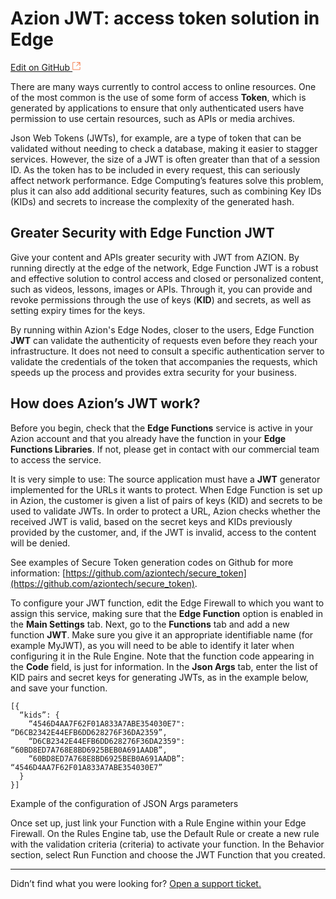 # Azion JWT: access token solution in **Edge**

[Edit on GitHub <svg width="14" height="14" xmlns="http://www.w3.org/2000/svg"><g fill="none" stroke="#F3652B"><path d="M4.81.71H.672v11.43H12.1V8.001" stroke-width=".8"/><path d="M6.87.786h5.155V5.94M6.31 6.5L12.026.786"/></g></svg>](https://github.com/aziontech/docs_en/edit/master/use-cases/jwt/index.md)

There are many ways currently to control access to online resources. One of the most common is the use of some form of access **Token**, which is generated by applications to ensure that only authenticated users have permission to use certain resources, such as APIs or media archives. 

Json Web Tokens (JWTs), for example, are a type of token that can be validated without needing to check a database, making it easier to stagger services. However, the size of a JWT is often greater than that of a session ID. As the token has to be included in every request, this can seriously affect network performance. Edge Computing’s features solve this problem, plus it can also add additional security features, such as combining Key IDs (KIDs) and secrets to increase the complexity of the generated hash.

## Greater Security with Edge Function JWT

Give your content and APIs greater security with JWT from AZION. By running directly at the edge of the network, Edge Function JWT is a robust and effective solution to control access and closed or personalized content, such as videos, lessons, images or APIs. Through it, you can provide and revoke permissions through the use of keys (**KID**) and secrets, as well as setting expiry times for the keys.

By running within Azion's Edge Nodes, closer to the users, Edge Function **JWT** can validate the authenticity of requests even before they reach your infrastructure. It does not need to consult a specific authentication server to validate the credentials of the token that accompanies the requests, which speeds up the process and provides extra security for your business.

## How does Azion’s JWT work?

Before you begin, check that the **Edge Functions** service is active in your Azion account and that you already have the function in your **Edge Functions Libraries**. If not, please get in contact with our commercial team to access the service.

It is very simple to use: The source application must have a **JWT** generator implemented for the URLs it wants to protect. When Edge Function is set up in Azion, the customer is given a list of pairs of keys (KID) and secrets to be used to validate JWTs. In order to protect a URL, Azion checks whether the received JWT is valid, based on the secret keys and KIDs previously provided by the customer, and, if the JWT is invalid, access to the content will be denied.

See examples of Secure Token generation codes on Github for more information: [https://github.com/aziontech/secure_token](https://github.com/aziontech/secure_token).

To configure your JWT function, edit the Edge Firewall to which you want to assign this service, making sure that the **Edge Function** option is enabled in the **Main Settings** tab. Next, go to the **Functions** tab and add a new function **JWT**. Make sure you give it an appropriate identifiable name (for example MyJWT), as you will need to be able to identify it later when configuring it in the Rule Engine. Note that the function code appearing in the **Code** field, is just for information. In the **Json Args** tab, enter the list of KID pairs and secret keys for generating JWTs, as in the example below, and save your function.

~~~
[{
  “kids”: {
    “4546D4AA7F62F01A833A7ABE354030E7": “D6CB2342E44EFB6DD628276F36DA2359”,
    “D6CB2342E44EFB6DD628276F36DA2359": “60BD8ED7A768E8BD6925BEB0A691AADB”,
    “60BD8ED7A768E8BD6925BEB0A691AADB”: “4546D4AA7F62F01A833A7ABE354030E7”
  }
}]
~~~
Example of the configuration of JSON Args parameters

Once set up, just link your Function with a Rule Engine within your Edge Firewall. On the Rules Engine tab, use the Default Rule or create a new rule with the validation criteria (criteria) to activate your function. In the Behavior section, select Run Function and choose the JWT Function that you created.

---

Didn’t find what you were looking for? [Open a support ticket.](https://tickets.azion.com/)
